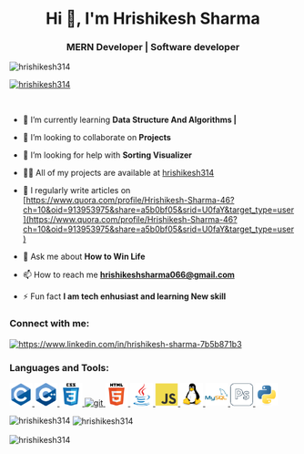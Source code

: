 <h1 align="center">Hi 👋, I'm Hrishikesh Sharma</h1>
<h3 align="center">MERN Developer | Software developer</h3>

<p align="left"> <img src="https://komarev.com/ghpvc/?username=hrishikesh314&label=Profile%20views&color=0e75b6&style=flat" alt="hrishikesh314" /> </p>

<p align="left"> <a href="https://github.com/ryo-ma/github-profile-trophy"><img src="https://github-profile-trophy.vercel.app/?username=hrishikesh314" alt="hrishikesh314" /></a> </p>

<p align="left"> <a href="https://twitter.com/" target="blank"><img src="https://img.shields.io/twitter/follow/?logo=twitter&style=for-the-badge" alt="" /></a> </p>

- 🌱 I’m currently learning **Data Structure And Algorithms |**

- 👯 I’m looking to collaborate on **Projects**

- 🤝 I’m looking for help with **Sorting Visualizer**

- 👨‍💻 All of my projects are available at [hrishikesh314](hrishikesh314)

- 📝 I regularly write articles on [https://www.quora.com/profile/Hrishikesh-Sharma-46?ch=10&oid=913953975&share=a5b0bf05&srid=U0faY&target_type=user](https://www.quora.com/profile/Hrishikesh-Sharma-46?ch=10&oid=913953975&share=a5b0bf05&srid=U0faY&target_type=user)

- 💬 Ask me about **How to Win Life**

- 📫 How to reach me **hrishikeshsharma066@gmail.com**

- ⚡ Fun fact **I  am tech enhusiast and learning New skill**

<h3 align="left">Connect with me:</h3>
<p align="left">
<a href="https://linkedin.com/in/https://www.linkedin.com/in/hrishikesh-sharma-7b5b871b3" target="blank"><img align="center" src="https://raw.githubusercontent.com/rahuldkjain/github-profile-readme-generator/master/src/images/icons/Social/linked-in-alt.svg" alt="https://www.linkedin.com/in/hrishikesh-sharma-7b5b871b3" height="30" width="40" /></a>
</p>

<h3 align="left">Languages and Tools:</h3>
<p align="left"> <a href="https://www.cprogramming.com/" target="_blank" rel="noreferrer"> <img src="https://raw.githubusercontent.com/devicons/devicon/master/icons/c/c-original.svg" alt="c" width="40" height="40"/> </a> <a href="https://www.w3schools.com/cpp/" target="_blank" rel="noreferrer"> <img src="https://raw.githubusercontent.com/devicons/devicon/master/icons/cplusplus/cplusplus-original.svg" alt="cplusplus" width="40" height="40"/> </a> <a href="https://www.w3schools.com/css/" target="_blank" rel="noreferrer"> <img src="https://raw.githubusercontent.com/devicons/devicon/master/icons/css3/css3-original-wordmark.svg" alt="css3" width="40" height="40"/> </a> <a href="https://git-scm.com/" target="_blank" rel="noreferrer"> <img src="https://www.vectorlogo.zone/logos/git-scm/git-scm-icon.svg" alt="git" width="40" height="40"/> </a> <a href="https://www.w3.org/html/" target="_blank" rel="noreferrer"> <img src="https://raw.githubusercontent.com/devicons/devicon/master/icons/html5/html5-original-wordmark.svg" alt="html5" width="40" height="40"/> </a> <a href="https://www.java.com" target="_blank" rel="noreferrer"> <img src="https://raw.githubusercontent.com/devicons/devicon/master/icons/java/java-original.svg" alt="java" width="40" height="40"/> </a> <a href="https://developer.mozilla.org/en-US/docs/Web/JavaScript" target="_blank" rel="noreferrer"> <img src="https://raw.githubusercontent.com/devicons/devicon/master/icons/javascript/javascript-original.svg" alt="javascript" width="40" height="40"/> </a> <a href="https://www.linux.org/" target="_blank" rel="noreferrer"> <img src="https://raw.githubusercontent.com/devicons/devicon/master/icons/linux/linux-original.svg" alt="linux" width="40" height="40"/> </a> <a href="https://www.mysql.com/" target="_blank" rel="noreferrer"> <img src="https://raw.githubusercontent.com/devicons/devicon/master/icons/mysql/mysql-original-wordmark.svg" alt="mysql" width="40" height="40"/> </a> <a href="https://www.photoshop.com/en" target="_blank" rel="noreferrer"> <img src="https://raw.githubusercontent.com/devicons/devicon/master/icons/photoshop/photoshop-line.svg" alt="photoshop" width="40" height="40"/> </a> <a href="https://www.python.org" target="_blank" rel="noreferrer"> <img src="https://raw.githubusercontent.com/devicons/devicon/master/icons/python/python-original.svg" alt="python" width="40" height="40"/> </a> </p>

<p><img align="left" src="https://github-readme-stats.vercel.app/api/top-langs?username=hrishikesh314&show_icons=true&locale=en&layout=compact" alt="hrishikesh314" /></p>

<p>&nbsp;<img align="center" src="https://github-readme-stats.vercel.app/api?username=hrishikesh314&show_icons=true&locale=en" alt="hrishikesh314" /></p>

<p><img align="center" src="https://github-readme-streak-stats.herokuapp.com/?user=hrishikesh314&" alt="hrishikesh314" /></p>
